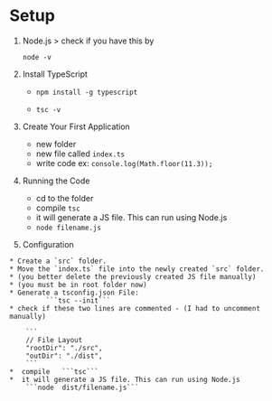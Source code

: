 # Setup

1. Node.js > check if you have this by 

    ``node -v``

2. Install TypeScript

    * ```npm install -g typescript ```  

    * ```tsc -v```

3. Create Your First Application

    * new folder
    * new file called `index.ts`
    * write code ex:    ```console.log(Math.floor(11.3));```

4.  Running the Code

    * cd to the folder 
    * compile   ```tsc```
    * it will generate a JS file. This can run using Node.js
    * ```node filename.js```

5.   Configuration

    * Create a `src` folder.
    * Move the `index.ts` file into the newly created `src` folder. 
    * (you better delete the previously created JS file manually)
    * (you must be in root folder now)
    * Generate a tsconfig.json File:  
             ```tsc --init```
    * check if these two lines are commented - (I had to uncomment manually)   
    
        ```
        // File Layout   
        "rootDir": "./src",
        "outDir": "./dist",
        ```  
    *  compile   ```tsc```
    *  it will generate a JS file. This can run using Node.js  
        ```node  dist/filename.js```      